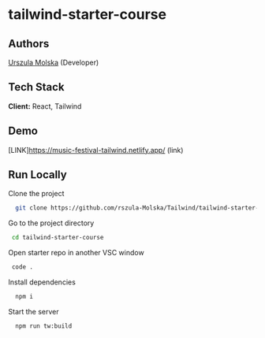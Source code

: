 # tailwind-starter-course

## Authors

[Urszula Molska](https://github.com/Urszula-Molska) (Developer)

## Tech Stack

**Client:** React, Tailwind

## Demo

[LINK]https://music-festival-tailwind.netlify.app/ (link)

## Run Locally

Clone the project

```bash
  git clone https://github.com/rszula-Molska/Tailwind/tailwind-starter-course
```

Go to the project directory

```bash
 cd tailwind-starter-course
```

Open starter repo in another VSC window

```bash
 code .
```

Install dependencies

```bash
  npm i
```

Start the server

```bash
  npm run tw:build
```
